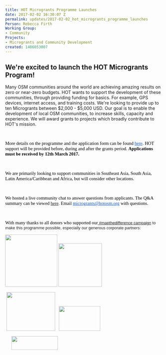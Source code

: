 ```yaml
---
title: HOT Microgrants Programme Launches
date: 2017-02-02 16:30:07 Z
permalink: updates/2017-02-02_hot_microgrants_programme_launches
Person: Rebecca Firth
Working Group:
- Community
Projects:
- Microgrants and Community Development
created: 1486053007
---
```


<h2>We're excited to launch the HOT Microgrants Program!</h2><p>Many OSM communities around the world are achieving amazing results on zero or near-zero budgets. HOT wants to support the development of these communities, through providing funding for basics. For example, GPS devices, internet access, and training costs. We're looking to provide up to ten Microgrants between $2,000 - $5,000 USD. Our goal is to enable the development of local OSM communities, to increase skills, capacity and experience. We will award grants to projects which broadly contribute to HOT's mission.</p><p><font color="#000000" face="calibri"><span style="font-size: 14.6667px;">&nbsp;</span></font></p><p><font color="#000000" face="calibri"><span style="font-size: 14.6667px;">More details on the programme and the application form can be found&nbsp;<a style="color: #1155cc;" href="https://docs.google.com/document/d/1s9ltOxx_0jkJdQW1uqv9oXoF8cV9ryK8TH87Vv4de4M/edit" target="_blank" data-saferedirecturl="https://www.google.com/url?hl=en&amp;q=https://docs.google.com/document/d/1s9ltOxx_0jkJdQW1uqv9oXoF8cV9ryK8TH87Vv4de4M/edit&amp;source=gmail&amp;ust=1486139037051000&amp;usg=AFQjCNFqTDt-xou07OE2quCiL2wfzXoGYw">here</a>. HOT support will be provided before, during and after the grants period. <strong>Applications must be received by&nbsp;12th March 2017.&nbsp;</strong></span></font></p><p><font color="#000000" face="calibri"><span style="font-size: 14.6667px;">&nbsp;</span></font></p><p><font color="#000000" face="calibri"><span style="font-size: 14.6667px;">We are primarily looking to support communities in Southeast Asia, South Asia, Latin America/Caribbean and Africa, but will consider other locations.</span></font></p><p><font color="#000000" face="calibri"><span style="font-size: 14.6667px;">&nbsp;</span></font></p><p><font color="#000000" face="calibri"><span style="font-size: 14.6667px;">We hosted a live community chat to answer questions from applicants. The Q&amp;A summary can be viewed <a href="https://hotosm.org/updates/2017-02-21_2017_microgrants_programme_in_full_swing_read_our_qa_summary" target="_blank">here</a>. Email&nbsp;<a style="color: #1155cc;" href="mailto:microgrants@hotosm.org" target="_blank">microgrants@hotosm.org</a>&nbsp;with questions.&nbsp;<br></span></font></p><p>&nbsp;</p><p><font color="#000000" face="calibri"><span style="font-size: 14.6667px;">With many thanks to all donors who supported our<a href="https://hotosm.org/donate" target="_blank">&nbsp;</a></span></font><span style="color: #222222; font-family: arial, sans-serif; font-size: small; font-style: normal; font-variant-ligatures: normal; font-variant-caps: normal; font-weight: 100;"><a href="https://hotosm.org/donate" target="_blank">#mapthedifference campaign</a> to make this programme possible, especially our generous corporate partners:</span></p><p><img class="image-medium" src="/sites/default/files/styles/medium/public/Mapbox%20logo.jpeg?itok=Krt7JD6d" alt="" width="167" height="167">&nbsp;<img class="image-medium" src="/sites/default/files/styles/medium/public/DG%20logo.png?itok=I7UhH4O5" alt="" width="139" height="139">&nbsp;</p><p>&nbsp;<img class="image-medium" src="/sites/default/files/styles/medium/public/Opencage%20logo.png?itok=MRBOBFG9" alt="" width="156" height="124">&nbsp; &nbsp;<img class="image-medium" src="/sites/default/files/styles/medium/public/British%20Club%20logo.jpg?itok=yZqX-p_s" alt="" width="133" height="79">&nbsp; &nbsp;&nbsp;</p><p>&nbsp; &nbsp; &nbsp;<img class="image-medium" src="/sites/default/files/styles/medium/public/Azavea%20logo.png?itok=bfA224rV" alt="" width="149" height="44"></p><p>&nbsp;</p>

